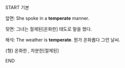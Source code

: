 START
기본

앞면:
She spoke in a **temperate** manner.


뒷면:
그녀는 절제된[온화한] 태도로 말을 했다.


해석:
The weather is **temperate**.
뭔가 온화롭다 그런 날씨.

{형} 온화한 , 차분한[절제된]
<!--ID: 1741773749981-->
END